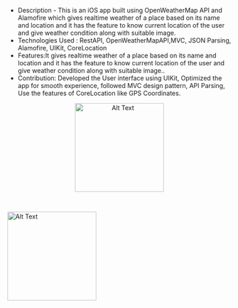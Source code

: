 * Description - This is an iOS app built using OpenWeatherMap API and Alamofire which gives realtime weather of a place based on its name and location and it has the feature to know current location of the user and give weather condition along with suitable image.
* Technologies Used : RestAPI, OpenWeatherMapAPI,MVC, JSON Parsing, Alamofire, UIKit, CoreLocation
* Features:It gives realtime weather of a place based on its name and location and it has the feature to know current location of the user and give weather condition along with suitable image..
* Contribution: Developed the User interface using UIKit, Optimized the app for smooth experience, followed MVC design pattern, API Parsing, Use the features of CoreLocation like GPS Coordinates.

<p align="center">
  
  <img src="https://github.com/user-attachments/assets/c17bb4d2-086e-4680-978a-e2365a131f1b" alt="Alt Text" width="200"/>
     
  &nbsp;&nbsp;&nbsp;&nbsp;
 
 <img src="https://github.com/user-attachments/assets/b4a066fa-9b9f-4c39-8393-b096eed55b4f" alt="Alt Text" width="200"/>
 
 
</p>





